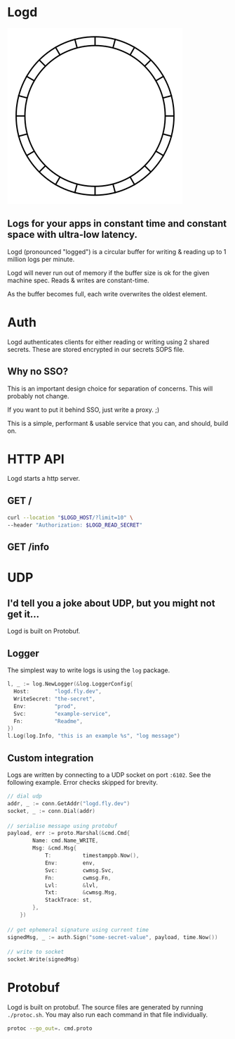 # Logd
![A circular buffer](.doc/circular_buffer.svg)
## Logs for your apps in constant time and constant space with ultra-low latency.
Logd (pronounced "logged") is a circular buffer for writing & reading up to 1 million logs per minute.

Logd will never run out of memory if the buffer size is ok for the given machine spec. Reads & writes are constant-time.

As the buffer becomes full, each write overwrites the oldest element.

# Auth
Logd authenticates clients for either reading or writing using 2 shared secrets.
These are stored encrypted in our secrets SOPS file.

## Why no SSO?
This is an important design choice for separation of concerns.
This will probably not change.

If you want to put it behind SSO, just write a proxy. ;)

This is a simple, performant & usable service that
you can, and should, build on.

# HTTP API
Logd starts a http server.
## GET /
```bash
curl --location "$LOGD_HOST/?limit=10" \
--header "Authorization: $LOGD_READ_SECRET"
```
## GET /info

# UDP
## I'd tell you a joke about UDP, but you might not get it...
Logd is built on Protobuf.

## Logger
The simplest way to write logs is using the `log` package.
```go
l, _ := log.NewLogger(&log.LoggerConfig{
  Host:        "logd.fly.dev",
  WriteSecret: "the-secret",
  Env:         "prod",
  Svc:         "example-service",
  Fn:          "Readme",
})
l.Log(log.Info, "this is an example %s", "log message")
```

## Custom integration
Logs are written by connecting to a UDP socket on port `:6102`.
See the following example. Error checks skipped for brevity.
```go
// dial udp
addr, _ := conn.GetAddr("logd.fly.dev")
socket, _ := conn.Dial(addr)

// serialise message using protobuf
payload, err := proto.Marshal(&cmd.Cmd{
		Name: cmd.Name_WRITE,
		Msg: &cmd.Msg{
			T:          timestamppb.Now(),
			Env:        env,
			Svc:        cwmsg.Svc,
			Fn:         cwmsg.Fn,
			Lvl:        &lvl,
			Txt:        &cwmsg.Msg,
			StackTrace: st,
		},
	})

// get ephemeral signature using current time
signedMsg, _ := auth.Sign("some-secret-value", payload, time.Now())

// write to socket
socket.Write(signedMsg)
```

# Protobuf
Logd is built on protobuf. The source files are generated by running `./protoc.sh`.
You may also run each command in that file individually.
```bash
protoc --go_out=. cmd.proto
```